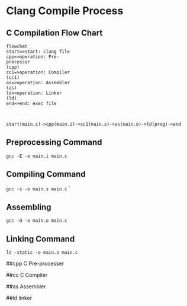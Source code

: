 # Clang Compile Process

## C Compilation Flow Chart
```mermaid
flowchat
start=>start: clang file
cpp=>operation: Pre-
processor
(cpp)
cc1=>operation: Compiler
(cc1)
as=>operation: Assembler
(as)
ld=>operation: Linker
(ld)
end=>end: exec file



start(main.c)->cpp(main.i)->cc1(main.s)->as(main.o)->ld(prog)->end

```
## Preprocessing Command  

`gcc -E -o main.i main.c`

## Compiling Command

`gcc -s -o main.s main.c`
`

## Assembling

`gcc -O -o main.o main.c`

## Linking  Command
`ld -static -o main.o main.c`

##cpp C Pre-processer

##cc C Compiler

##as Assembler

##ld linker

